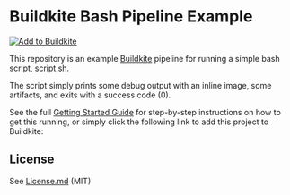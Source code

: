 # Buildkite Bash Pipeline Example

[![Add to Buildkite](https://buildkite.com/button.svg)](https://buildkite.com/new)

This repository is an example [Buildkite](https://buildkite.com/) pipeline for running a simple bash script, [script.sh](script.sh).

The script simply prints some debug output with an inline image, some artifacts, and exits with a success code (0).

See the full [Getting Started Guide](https://buildkite.com/docs/guides/getting-started) for step-by-step instructions on how to get this running, or simply click the following link to add this project to Buildkite:

## License

See [License.md](License.md) (MIT) 
